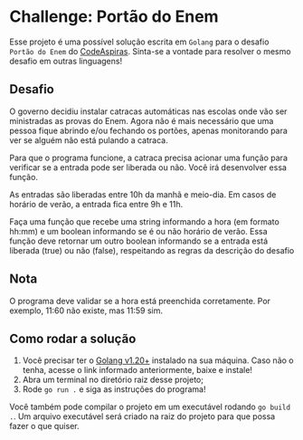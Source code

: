 # Challenge: Portão do Enem

Esse projeto é uma possível solução escrita em `Golang` para o desafio `Portão do Enem` do [CodeAspiras](https://codeaspiras.dev/discord). Sinta-se a vontade para resolver o mesmo desafio em outras linguagens!

## Desafio

O governo decidiu instalar catracas automáticas nas escolas onde vão ser ministradas as provas do Enem. Agora não é mais necessário que uma pessoa fique abrindo e/ou fechando os portões, apenas monitorando para ver se alguém não está pulando a catraca.

Para que o programa funcione, a catraca precisa acionar uma função para verificar se a entrada pode ser liberada ou não. Você irá desenvolver essa função.

As entradas são liberadas entre 10h da manhã e meio-dia. Em casos de horário de verão, a entrada fica entre 9h e 11h.

Faça uma função que recebe uma string informando a hora (em formato hh:mm) e um boolean informando se é ou não horário de verão. Essa função deve retornar um outro  boolean informando se a entrada está liberada (true) ou não (false), respeitando as regras da descrição do desafio

## Nota

O programa deve validar se a hora está preenchida corretamente.
Por exemplo, 11:60 não existe, mas 11:59 sim.

## Como rodar a solução

1. Você precisar ter o [Golang v1.20+](https://go.dev/) instalado na sua máquina. Caso não o tenha, acesse o link informado anteriormente, baixe e instale!
2. Abra um terminal no diretório raiz desse projeto;
3. Rode `go run .` e siga as instruções do programa!

Você também pode compilar o projeto em um executável rodando `go build .`. Um arquivo executável será criado na raiz do projeto para que possa fazer o que quiser.